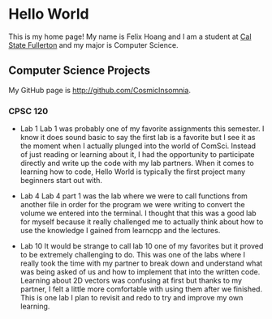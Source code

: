 # Hello World

This is my home page! My name is Felix Hoang and I am a student at [Cal State Fullerton](http://www.fullerton.edu/) and my major is Computer Science.

## Computer Science Projects

My GitHub page is http://github.com/CosmicInsomnia.

### CPSC 120

* Lab 1
    Lab 1 was probably one of my favorite assignments this semester. I know it does sound basic to say the first lab is a favorite but I see it as the moment when I actually plunged into the world of ComSci. Instead of just reading or learning about it, I had the opportunity to participate directly and write up the code with my lab partners. When it comes to learning how to code, Hello World is typically the first project many beginners start out with.


* Lab 4
    Lab 4 part 1 was the lab where we were to call functions from another file in order for the program we were writing to convert the volume we entered into the terminal. I thought that this was a good lab for myself because it really challenged me to actually think about how to use the knowledge I gained from learncpp and the lectures.


* Lab 10
    It would be strange to call lab 10 one of my favorites but it proved to be extremely challenging to do. This was one of the labs where I really took the time with my partner to break down and understand what was being asked of us and how to implement that into the written code. Learning about 2D vectors was confusing at first but thanks to my partner, I felt a little more comfortable with using them after we finished. This is one lab I plan to revisit and redo to try and improve my own learning.
